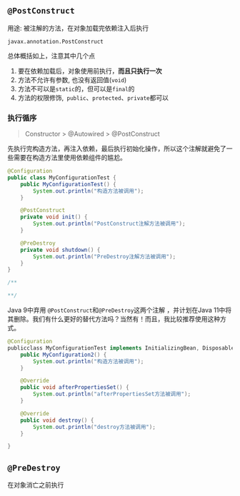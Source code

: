 ## `@PostConstruct`

用途: 被注解的方法，在对象加载完依赖注入后执行

```
javax.annotation.PostConstruct
```

总体概括如上，注意其中几个点

1. 要在依赖加载后，对象使用前执行，**而且只执行一次**
2. 方法不允许有参数, 也没有返回值(`void`)
3. 方法不可以是`static`的，但可以是`final`的
4. 方法的权限修饰,` public`、`protected`、`private`都可以

### 执行循序

> Constructor > @Autowired > @PostConstruct

先执行完构造方法，再注入依赖，最后执行初始化操作，所以这个注解就避免了一些需要在构造方法里使用依赖组件的尴尬。



```java
@Configuration
public class MyConfigurationTest {
	public MyConfigurationTest() {
		System.out.println("构造方法被调用");
	}

	@PostConstruct
	private void init() {
		System.out.println("PostConstruct注解方法被调用");
	}

	@PreDestroy
	private void shutdown() {
		System.out.println("PreDestroy注解方法被调用");
	}
}

/**

**/
```

Java 9中弃用 `@PostConstruct`和`@PreDestroy`这两个注解 ，并计划在Java 11中将其删除。我们有什么更好的替代方法吗？当然有！而且，我比较推荐使用这种方式。

```java
@Configuration
publicclass MyConfigurationTest implements InitializingBean, DisposableBean {
    public MyConfiguration2() {
        System.out.println("构造方法被调用");
    }

    @Override
    public void afterPropertiesSet() {
        System.out.println("afterPropertiesSet方法被调用");
    }

    @Override
    public void destroy() {
        System.out.println("destroy方法被调用");
    }

}

```

## `@PreDestroy`

在对象消亡之前执行





































